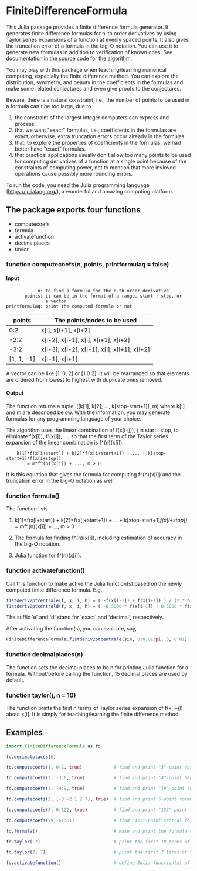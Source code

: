 # FiniteDifferenceFormula

This Julia package provides a finite difference formula generator. It generates
finite difference formulas for n-th order derivatives by using Taylor series expansions
of a function at evenly spaced points. It also gives the truncation error of a formula
in the big-O notation. You can use it to generate new formulas in addition to
verification of known ones. See documentation in the source code for the algorithm.

You may play with this package when teaching/learning numerical computing, especially
the finite difference method. You can explore the distribution, symmetry, and beauty in
the coefficients in the formulas and make some related conjectures and even give proofs
to the conjectures.

Beware, there is a natural constraint, i.e., the number of points to be used in a formula
can't be too large, due to

1. the constraint of the largest integer computers can express and process.
1. that we want "exact" formulas, i.e., coefficients in the formulas are exact, otherwise,
   extra truncation errors occur already in the formulas.
1. that, to explore the properties of coefficients in the formulas, we had better have
   "exact" formulas.
1. that practical applications usually don't allow too many points to be used for
   computing derivatives of a function at a single point because of the constraints of
   computing power, not to mention that more invloved operations cause possibly more
   rounding errors.

To run the code, you need the Julia programming language (https://julialang.org/), a
wonderful and amazing computing platform.

## The package exports four functions

- computecoefs
- formula
- activatefunction
- decimalplaces
- taylor

### function computecoefs(n, points, printformulaq = false)

#### Input

```
            n: to find a formula for the n-th order derivative
       points: it can be in the format of a range, start : stop, or
               a vector
printformulaq: print the computed formula or not
```

|   points     |   The points/nodes to be used                  |
|   ---------- | ---------------------------------------------- |
|    0:2       |   x[i], x[i+1], x[i+2]                         |
|   -2:2       |   x[i-2], x[i-1], x[i], x[i+1], x[i+2]         |
|   -3:2       |   x[i-3], x[i-2], x[i-1], x[i], x[i+1], x[i+2] |
|   [1, 1, -1] |   x[i-1], x[i+1]                               |

A vector can be like [1, 0, 2] or [1 0 2]. It will be rearranged so
that elements are ordered from lowest to highest with duplicate ones
removed.

#### Output

The function returns a tuple, ([k[1], k[2], ..., k[stop-start+1]], m) where k[:] and m
are described below. With the information, you may generate formulas for any
programming language of your choice.

The algorithm uses the linear combination of f(x[i+j]), j in start : stop, to eliminate
f(x[i]), f'(x[i]), ..., so that the first term of the Taylor series expansion of the
linear combination is f^(n)(x[i]):

```
    k[1]*f(x[i+start]) + k[2]*f(x[i+start+1]) + ... + k[stop-start+1]*f(x[i+stop])
        = m*f^(n)(x[i]) + ..., m > 0
```

It is this equation that gives the formula for computing f^(n)(x[i]) and the truncation
error in the big-O notation as well.

### function formula()

The function lists

1. k[1]*f(x[i+start]) + k[2]*f(x[i+start+1]) + ... + k[stop-start+1]*f(x[i+stop])
       = m*f^(n)(x[i]) + ..., m > 0

1. The formula for finding f^(n)(x[i]), including estimation of accuracy in the big-O
   notation.

1. Julia function for f^(n)(x[i]).

### function activatefunction()

Call this function to make active the Julia function(s) based on the newly computed
finite difference formula. E.g.,

```Julia
f1stderiv2ptcentrale(f, x, i, h) = ( -f(x[i-1]) + f(x[i+1]) ) / (2 * h)
f1stderiv2ptcentrald(f, x, i, h) = ( -0.5000 * f(x[i-1]) + 0.5000 * f(x[i+1]) ) / h
```
The suffix 'e' and 'd' stand for 'exact' and 'decimal', respectively.

After activating the function(s), you can evaluate, say,

```Julia
FiniteDifferenceFormula.f1stderiv2ptcentrale(sin, 0:0.01:pi, 3, 0.01)
```
### function decimalplaces(n)

The function sets the decimal places to be n for printing Julia function for a formula.
Without/before calling the function, 15 decimal places are used by default.

### function taylor(j, n = 10)

The function prints the first n terms of Taylor series expansion of f(x[i+j]) about x[i].
It is simply for teaching/learning the finite difference method.

## Examples

```Julia
import FiniteDifferenceFormula as fd

fd.decimalplaces(6)

fd.computecoefs(1, 0:2, true)            # find and print "3"-point forward formula for f'(x[i])

fd.computecoefs(2, -3:0, true)           # find and print "4"-point backward formula for f''(x[i])

fd.computecoefs(3, -9:9, true)           # find and print "19"-point central formula for f'''(x[i])

fd.computecoefs(2, [-3 -2 1 2 7], true)  # find and print 5-point formula for f''(x[i])

fd.computecoefs(3, 0:122, true)          # find and print "123"-point forward formula for f'''(x[i])

fd.computecoefs(99,-61:61)               # find "123"-point central formula for f^(99)(x[i])

fd.formula()                             # make and print the formula computed last time you called computecoefs(...)

fd.taylor(-2)                            # print the first 10 terms of the Taylor series of f(x[i-2]) about x[i]

fd.taylor(2, 7)                          # print the first 7 terms of the Taylor series of f(x[i+2]) about x[i]

fd.activatefunction()                    # define Julia function(s) of newly computed formula in present REPL session
```
